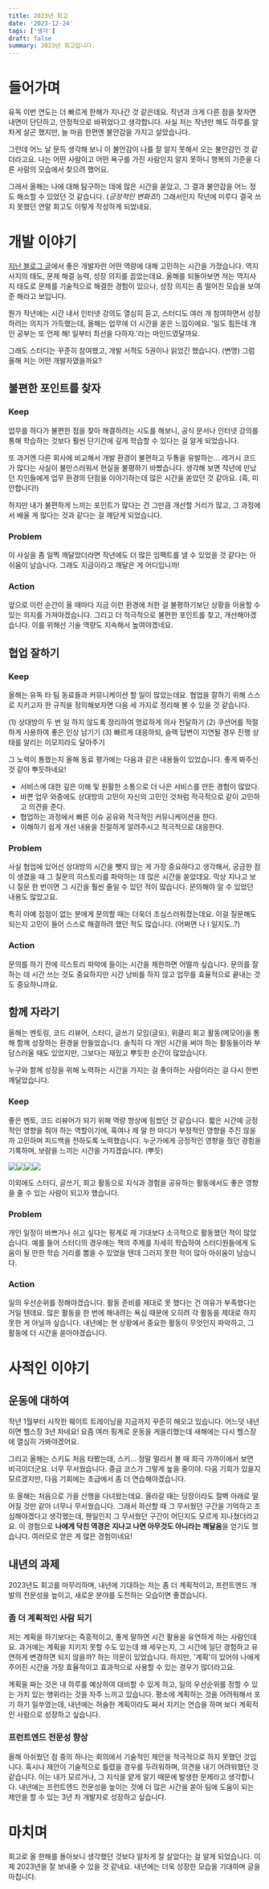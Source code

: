 ```yaml
---
title: 2023년 회고
date: '2023-12-24'
tags: ['생각']
draft: false
summary: 2023년 회고입니다.
---
```


# 들어가며

유독 이번 연도는 더 빠르게 한해가 지나간 것 같은데요. 작년과 크게 다른 점을 찾자면 내면이 단단하고, 안정적으로 바뀌었다고 생각합니다. 사실 저는 작년만 해도 하루를 알차게 살곤 했지만, 늘 마음 한편엔 불안감을 가지고 살았습니다.

그런데 어느 날 문득 생각해 보니 이 불안감이 나를 잘 알지 못해서 오는 불안감인 것 같더라고요. 나는 어떤 사람이고 어떤 욕구를 가진 사람인지 알지 못하니 행복의 기준을 다른 사람의 모습에서 찾으려 했어요.

그래서 올해는 나에 대해 탐구하는 데에 많은 시간을 쏟았고, 그 결과 불안감을 어느 정도 해소할 수 있었던 것 같습니다. (_긍정적인 변화죠!_) 그래서인지 작년에 미루다 결국 쓰지 못했던 연말 회고도 이렇게 작성하게 되었네요.

# 개발 이야기

[지난 블로그 글](https://damilog.vercel.app/blog/note-2)에서 좋은 개발자란 어떤 역량에 대해 고민하는 시간을 가졌습니다. 역지사지의 태도, 문제 해결 능력, 성장 의지를 꼽았는데요. 올해를 되돌아보면 저는 역지사지 태도로 문제를 기술적으로 해결한 경험이 있으나, 성장 의지는 좀 떨어진 모습을 보여준 해라고 보입니다.

뭔가 작년에는 시간 내서 인터넷 강의도 열심히 듣고, 스터디도 여러 개 참여하면서 성장하려는 의지가 가득했는데, 올해는 업무에 더 시간을 쏟은 느낌이에요. '일도 힘든데 개인 공부는 또 언제 해! 일부터 최선을 다하자.'라는 마인드였달까요.

그래도 스터디는 꾸준히 참여했고, 개발 서적도 5권이나 읽었긴 했습니다. (변명) 그럼 올해 저는 어떤 개발자였을까요?

## 불편한 포인트를 찾자

### Keep

업무를 하다가 불편한 점을 찾아 해결하려는 시도를 해보니, 공식 문서나 인터넷 강의를 통해 학습하는 것보다 훨씬 단기간에 깊게 학습할 수 있다는 걸 알게 되었습니다.

또 과거엔 다른 회사에 비교해서 개발 환경이 불편하고 두통을 유발하는... 레거시 코드가 많다는 사실이 불만스러워서 현실을 불평하기 바빴습니다. 생각해 보면 작년에 만났던 지인들에게 업무 환경의 단점을 이야기하는데 많은 시간을 쏟았던 것 같아요. (흑, 미안합니다!)

하지만 내가 불편하게 느끼는 포인트가 많다는 건 그만큼 개선할 거리가 많고, 그 과정에서 배울 게 많다는 것과 같다는 걸 깨닫게 되었습니다.

### Problem

이 사실을 좀 일찍 깨달았더라면 작년에도 더 많은 임팩트를 낼 수 있었을 것 같다는 아쉬움이 남습니다. 그래도 지금이라고 깨달은 게 어디입니까!

### Action

앞으로 이런 순간이 올 때마다 지금 이런 환경에 처한 걸 불평하기보단 상황을 이용할 수 있는 의지를 가져야겠습니다. 그리고 더 적극적으로 불편한 포인트를 찾고, 개선해야겠습니다. 이를 위해선 기술 역량도 지속해서 높여야겠네요.

## 협업 잘하기

### Keep

올해는 유독 타 팀 동료들과 커뮤니케이션 할 일이 많았는데요. 협업을 잘하기 위해 스스로 지키고자 한 규칙을 정의해보자면 다음 세 가지로 정리해 볼 수 있을 것 같습니다.

(1) 상대방이 두 번 일 하지 않도록 정리하여 명료하게 의사 전달하기
(2) 쿠션어를 적절하게 사용하여 좋은 인상 남기기
(3) 빠르게 대응하되, 슬랙 답변이 지연될 경우 진행 상태를 알리는 이모지라도 달아주기

그 노력이 통했는지 올해 동료 평가에는 다음과 같은 내용들이 있었습니다. 좋게 봐주신 것 같아 뿌듯하네요!

- 서비스에 대한 깊은 이해 및 원활한 소통으로 더 나은 서비스를 만든 경험이 많았다.
- 바쁜 업무 와중에도 상대방의 고민이 자신의 고민인 것처럼 적극적으로 같이 고민하고 의견을 준다.
- 협업하는 과정에서 빠른 이슈 공유와 적극적인 커뮤니케이션을 한다.
- 이해하기 쉽게 개선 내용을 친절하게 알려주시고 적극적으로 대응한다.

### Problem

사실 협업에 있어선 상대방의 시간을 뺏지 않는 게 가장 중요하다고 생각해서, 궁금한 점이 생겼을 때 그 질문의 히스토리를 파악하는 데 많은 시간을 쏟았데요. 막상 지나고 보니 질문 한 번이면 그 시간을 훨씬 줄일 수 있던 적이 많습니다. 문의해야 알 수 있었던 내용도 많았고요.

특히 아예 접점이 없는 분에게 문의할 때는 더욱더 조심스러워졌는데요. 이걸 질문해도 되는지 고민이 들어 스스로 해결하려 했던 적도 많습니다. (어쩌면 나 I 일지도..?)

### Action

문의를 하기 전에 히스토리 파악에 들이는 시간을 제한하면 어떨까 싶습니다. 문의를 잘하는 데 시간 쓰는 것도 중요하지만 시간 낭비를 하지 않고 업무를 효율적으로 끝내는 것도 중요하니까요.

## 함께 자라기

올해는 멘토링, 코드 리뷰어, 스터디, 글쓰기 모임(글또), 위클리 회고 활동(메모어)을 통해 함께 성장하는 환경을 만들었습니다. 솔직히 다 개인 시간을 써야 하는 활동들이라 부담스러울 때도 있었지만, 그보다는 재밌고 뿌듯한 순간이 많았습니다.

누구와 함께 성장을 위해 노력하는 시간을 가지는 걸 좋아하는 사람이라는 걸 다시 한번 깨달았습니다.

### Keep

좋은 멘토, 코드 리뷰어가 되기 위해 역량 향상에 힘썼던 것 같습니다. 짧은 시간에 긍정적인 영향을 줘야 하는 역할이기에, 혹여나 제 말 한 마디가 부정적인 영향을 주진 않을까 고민하며 피드백을 전하도록 노력했습니다. 누군가에게 긍정적인 영향을 줬던 경험을 기록하며, 보람을 느끼는 시간을 가지겠습니다. (뿌듯)

![](https://velog.velcdn.com/images/dami/post/09e2e005-e62c-4b46-8453-f5e1d6b2a58d/image.png)![](https://velog.velcdn.com/images/dami/post/6dea419e-cfe2-4f7c-ae96-108ab3f3139e/image.png)![](https://velog.velcdn.com/images/dami/post/8c4f1f7c-0d2f-4750-80ca-4d5adb7ffbf3/image.png)![](https://velog.velcdn.com/images/dami/post/aa518f23-2c4b-4579-9cc0-7ed14d0e5f07/image.png)

이외에도 스터디, 글쓰기, 회고 활동으로 지식과 경험을 공유하는 활동에서도 좋은 영향을 줄 수 있는 사람이 되고자 했습니다.

### Problem

개인 일정이 바쁘거나 쉬고 싶다는 핑계로 제 기대보다 소극적으로 활동했던 적이 많았습니다. 예를 들어 스터디의 경우에는 책의 주제를 자세히 학습하여 스터디원들에게 도움이 될 만한 학습 거리를 뽑을 수 있었을 텐데 그러지 못한 적이 많아 아쉬움이 남습니다.

### Action

일의 우선순위를 정해야겠습니다. 활동 준비를 제대로 못 했다는 건 여유가 부족했다는 거일 텐데요. 많은 활동을 한 번에 해내려는 욕심 때문에 오히려 각 활동을 제대로 하지 못한 게 아닐까 싶습니다. 내년에는 현 상황에서 중요한 활동이 무엇인지 파악하고, 그 활동에 더 시간을 쏟아야겠습니다.

# 사적인 이야기

## 운동에 대하여

작년 1월부터 시작한 웨이트 트레이닝을 지금까지 꾸준히 해오고 있습니다. 어느덧 내년이면 헬스장 3년 차네요! 요즘 여러 핑계로 운동을 게을리했는데 새해에는 다시 헬스장에 열심히 가봐야겠어요.

그리고 올해는 스키도 처음 타봤는데, 스키... 정말 멀리서 볼 때 희극 가까이에서 보면 비극이더군요. 너무 무서웠습니다. 중급 코스가 그렇게 높을 줄이야. 다음 기회가 있을지 모르겠지만, 다음 기회에는 초급에서 좀 더 연습해야겠습니다.

또 올해는 처음으로 가을 산행을 다녀왔는데요. 올라갈 때는 당장이라도 절벽 아래로 떨어질 것만 같아 너무나 무서웠습니다. 그래서 하산할 때 그 무서웠던 구간을 기억하고 조심해야겠다고 생각했는데, 웬일인지 그 무서웠던 구간이 어딘지도 모르게 지나쳤더라고요. 이 경험으로 **나에게 닥친 역경은 지나고 나면 아무것도 아니라는 깨달음**을 얻기도 했습니다. 여러모로 얻은 게 많은 경험이네요!

## 내년의 과제

2023년도 회고를 마무리하며, 내년에 기대하는 저는 좀 더 계획적이고, 프런트엔드 개발의 전문성을 높이고, 새로운 분야를 도전하는 모습이면 좋겠습니다.

### 좀 더 계획적인 사람 되기

저는 계획을 하기보다는 즉흥적이고, 좋게 말하면 시간 활용을 유연하게 하는 사람인데요. 과거에는 계획을 지키지 못할 수도 있는데 왜 세우는지, 그 시간에 일단 경험하고 유연하게 변경하면 되지 않을까? 하는 의문이 있었습니다. 하지만, '계획'이 있어야 나에게 주어진 시간을 가장 효율적이고 효과적으로 사용할 수 있는 경우가 많더라고요.

계획을 짜는 것은 내 하루를 예상하여 대비할 수 있게 하고, 일의 우선순위를 정할 수 있는 가치 있는 행위라는 것을 자주 느끼고 있습니다. 평소에 계획하는 것을 어려워해서 포기 하기 일쑤였는데, 내년에는 허술한 계획이라도 짜서 지키는 연습을 하며 보다 계획적인 사람으로 성장하고 싶습니다.

### 프런트엔드 전문성 향상

올해 아쉬웠던 점 중의 하나는 회의에서 기술적인 제안을 적극적으로 하지 못했던 것입니다. 혹시나 제안이 기술적으로 틀렸을 경우를 두려워하며, 의견을 내기 어려워했던 것 같습니다.
이는 내가 모르거나, 그 지식을 얕게 알기 때문에 발생한 문제라고 생각합니다. 내년에는 프런트엔드 전문성을 높이는 것에 더 많은 시간을 쏟아 팀에 도움이 되는 제안을 할 수 있는 3년 차 개발자로 성장하고 싶습니다.

# 마치며

회고로 올 한해를 돌아보니 생각했던 것보다 알차게 잘 살았다는 걸 알게 되었습니다. 이제 2023년을 잘 보내줄 수 있을 것 같네요. 내년에는 더욱 성장한 모습을 기대하며 글을 마칩니다.
